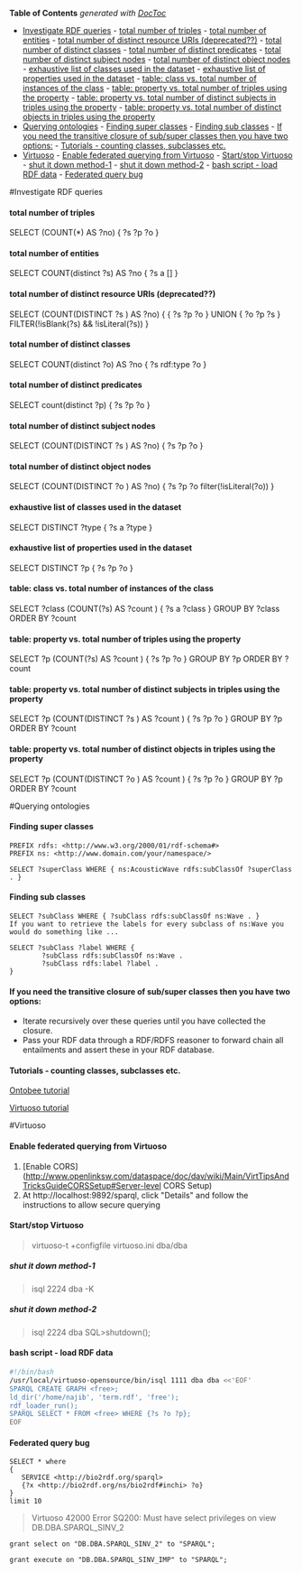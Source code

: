 <!-- START doctoc generated TOC please keep comment here to allow auto update -->
<!-- DON'T EDIT THIS SECTION, INSTEAD RE-RUN doctoc TO UPDATE -->
**Table of Contents**  *generated with [DocToc](http://doctoc.herokuapp.com/)*

- [Investigate RDF queries](#investigate-rdf-queries)
      - [total number of triples](#total-number-of-triples)
      - [total number of entities](#total-number-of-entities)
      - [total number of distinct resource URIs (deprecated??)](#total-number-of-distinct-resource-uris-deprecated)
      - [total number of distinct classes](#total-number-of-distinct-classes)
      - [total number of distinct predicates](#total-number-of-distinct-predicates)
      - [total number of distinct subject nodes](#total-number-of-distinct-subject-nodes)
      - [total number of distinct object nodes](#total-number-of-distinct-object-nodes)
      - [exhaustive list of classes used in the dataset](#exhaustive-list-of-classes-used-in-the-dataset)
      - [exhaustive list of properties used in the dataset](#exhaustive-list-of-properties-used-in-the-dataset)
      - [table: class vs. total number of instances of the class](#table-class-vs-total-number-of-instances-of-the-class)
      - [table: property vs. total number of triples using the property](#table-property-vs-total-number-of-triples-using-the-property)
      - [table: property vs. total number of distinct subjects in triples using the property](#table-property-vs-total-number-of-distinct-subjects-in-triples-using-the-property)
      - [table: property vs. total number of distinct objects in triples using the property](#table-property-vs-total-number-of-distinct-objects-in-triples-using-the-property)
- [Querying ontologies](#querying-ontologies)
      - [Finding super classes](#finding-super-classes)
      - [Finding sub classes](#finding-sub-classes)
      - [If you need the transitive closure of sub/super classes then you have two options:](#if-you-need-the-transitive-closure-of-subsuper-classes-then-you-have-two-options)
      - [Tutorials - counting classes, subclasses etc.](#tutorials---counting-classes-subclasses-etc)
- [Virtuoso](#virtuoso)
      - [Enable federated querying from Virtuoso](#enable-federated-querying-from-virtuoso)
      - [Start/stop Virtuoso](#startstop-virtuoso)
        - [shut it down method-1](#shut-it-down-method-1)
        - [shut it down method-2](#shut-it-down-method-2)
      - [bash script - load RDF data](#bash-script---load-rdf-data)
      - [Federated query bug](#federated-query-bug)

<!-- END doctoc generated TOC please keep comment here to allow auto update -->

#Investigate RDF queries

#### total number of triples
SELECT (COUNT(*) AS ?no) { ?s ?p ?o  }
#### total number of entities
SELECT COUNT(distinct ?s) AS ?no { ?s a []  }
#### total number of distinct resource URIs (deprecated??)
SELECT (COUNT(DISTINCT ?s ) AS ?no) { { ?s ?p ?o  } UNION { ?o ?p ?s } FILTER(!isBlank(?s) && !isLiteral(?s)) }         
#### total number of distinct classes
SELECT COUNT(distinct ?o) AS ?no { ?s rdf:type ?o }
#### total number of distinct predicates
SELECT count(distinct ?p) { ?s ?p ?o }
#### total number of distinct subject nodes
SELECT (COUNT(DISTINCT ?s ) AS ?no) {  ?s ?p ?o   } 
#### total number of distinct object nodes
SELECT (COUNT(DISTINCT ?o ) AS ?no) {  ?s ?p ?o  filter(!isLiteral(?o)) }                               
#### exhaustive list of classes used in the dataset
SELECT DISTINCT ?type { ?s a ?type }
#### exhaustive list of properties used in the dataset
SELECT DISTINCT ?p { ?s ?p ?o }
#### table: class vs. total number of instances of the class
SELECT  ?class (COUNT(?s) AS ?count ) { ?s a ?class } GROUP BY ?class ORDER BY ?count
#### table: property vs. total number of triples using the property
SELECT  ?p (COUNT(?s) AS ?count ) { ?s ?p ?o } GROUP BY ?p ORDER BY ?count
#### table: property vs. total number of distinct subjects in triples using the property
SELECT  ?p (COUNT(DISTINCT ?s ) AS ?count ) { ?s ?p ?o } GROUP BY ?p ORDER BY ?count
#### table: property vs. total number of distinct objects in triples using the property
SELECT  ?p (COUNT(DISTINCT ?o ) AS ?count ) { ?s ?p ?o } GROUP BY ?p ORDER BY ?count

#Querying ontologies

#### Finding super classes

```
PREFIX rdfs: <http://www.w3.org/2000/01/rdf-schema#>
PREFIX ns: <http://www.domain.com/your/namespace/>

SELECT ?superClass WHERE { ns:AcousticWave rdfs:subClassOf ?superClass . }
```

#### Finding sub classes

```
SELECT ?subClass WHERE { ?subClass rdfs:subClassOf ns:Wave . }
If you want to retrieve the labels for every subclass of ns:Wave you would do something like ...

SELECT ?subClass ?label WHERE { 
        ?subClass rdfs:subClassOf ns:Wave . 
        ?subClass rdfs:label ?label . 
}
```

#### If you need the transitive closure of sub/super classes then you have two options:

- Iterate recursively over these queries until you have collected the closure.
- Pass your RDF data through a RDF/RDFS reasoner to forward chain all entailments and assert these in your RDF database.

#### Tutorials - counting classes, subclasses etc.

[Ontobee tutorial](http://www.ontobee.org/tutorial/tutorial_sparql.php)

[Virtuoso tutorial](http://virtuoso.openlinksw.com/dataspace/doc/dav/wiki/Main/VirtsubClassOfOrientedSubsumptionTransitiveOptions)

#Virtuoso

#### Enable federated querying from Virtuoso

1. [Enable CORS](http://www.openlinksw.com/dataspace/doc/dav/wiki/Main/VirtTipsAndTricksGuideCORSSetup#Server-level CORS Setup)
2. At http://localhost:9892/sparql, click "Details" and follow the instructions to allow secure querying

#### Start/stop Virtuoso

>virtuoso-t +configfile virtuoso.ini
dba/dba

##### shut it down method-1
>isql 2224 dba <password> -K

##### shut it down method-2
>isql 2224 dba <password>
SQL>shutdown();

#### bash script - load RDF data
```bash
#!/bin/bash
/usr/local/virtuoso-opensource/bin/isql 1111 dba dba <<'EOF'
SPARQL CREATE GRAPH <free>;
ld_dir('/home/najib', 'term.rdf', 'free');
rdf_loader_run();
SPARQL SELECT * FROM <free> WHERE {?s ?o ?p};
EOF
```

#### Federated query bug
```
SELECT * where
{ 
   SERVICE <http://bio2rdf.org/sparql>
   {?x <http://bio2rdf.org/ns/bio2rdf#inchi> ?o}
} 
limit 10
```
>Virtuoso 42000 Error SQ200: Must have select privileges on view DB.DBA.SPARQL_SINV_2

```
grant select on "DB.DBA.SPARQL_SINV_2" to "SPARQL";

grant execute on "DB.DBA.SPARQL_SINV_IMP" to "SPARQL";
```
